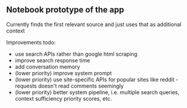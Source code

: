 ## Notebook prototype of the app

Currently finds the first relevant source and just uses that as additional context

Improvements todo:
- use search APIs rather than google html scraping
- improve search response time
- add conversation memory
- (lower priority) improve system prompt
- (lower priority) use site-specific APIs for popular sites like reddit - requests doesn't read
    comments seemingly
- (lower priority) better system pipeline, i.e. multiple search queries, context sufficiency priority scores, etc.